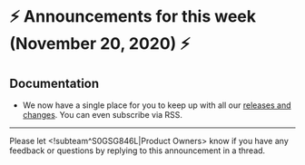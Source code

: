 # :zap: Announcements for this week (November 20, 2020) :zap:

## Documentation

- We now have a single place for you to keep up with all our [releases and changes](https://docs.giantswarm.io/changes/). You can even subscribe via RSS.

---
Please let <!subteam^S0GSG846L|Product Owners> know if you have any feedback or questions by replying to this announcement in a thread.

